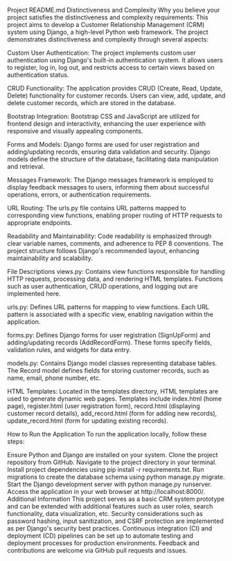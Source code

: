 Project README.md
Distinctiveness and Complexity
Why you believe your project satisfies the distinctiveness and complexity requirements:
This project aims to develop a Customer Relationship Management (CRM) system using Django, a high-level Python web framework. The project demonstrates distinctiveness and complexity through several aspects:

Custom User Authentication: The project implements custom user authentication using Django's built-in authentication system. It allows users to register, log in, log out, and restricts access to certain views based on authentication status.

CRUD Functionality: The application provides CRUD (Create, Read, Update, Delete) functionality for customer records. Users can view, add, update, and delete customer records, which are stored in the database.

Bootstrap Integration: Bootstrap CSS and JavaScript are utilized for frontend design and interactivity, enhancing the user experience with responsive and visually appealing components.

Forms and Models: Django forms are used for user registration and adding/updating records, ensuring data validation and security. Django models define the structure of the database, facilitating data manipulation and retrieval.

Messages Framework: The Django messages framework is employed to display feedback messages to users, informing them about successful operations, errors, or authentication requirements.

URL Routing: The urls.py file contains URL patterns mapped to corresponding view functions, enabling proper routing of HTTP requests to appropriate endpoints.

Readability and Maintainability: Code readability is emphasized through clear variable names, comments, and adherence to PEP 8 conventions. The project structure follows Django's recommended layout, enhancing maintainability and scalability.

File Descriptions
views.py: Contains view functions responsible for handling HTTP requests, processing data, and rendering HTML templates. Functions such as user authentication, CRUD operations, and logging out are implemented here.

urls.py: Defines URL patterns for mapping to view functions. Each URL pattern is associated with a specific view, enabling navigation within the application.

forms.py: Defines Django forms for user registration (SignUpForm) and adding/updating records (AddRecordForm). These forms specify fields, validation rules, and widgets for data entry.

models.py: Contains Django model classes representing database tables. The Record model defines fields for storing customer records, such as name, email, phone number, etc.

HTML Templates: Located in the templates directory, HTML templates are used to generate dynamic web pages. Templates include index.html (home page), register.html (user registration form), record.html (displaying customer record details), add_record.html (form for adding new records), update_record.html (form for updating existing records).

How to Run the Application
To run the application locally, follow these steps:

Ensure Python and Django are installed on your system.
Clone the project repository from GitHub.
Navigate to the project directory in your terminal.
Install project dependencies using pip install -r requirements.txt.
Run migrations to create the database schema using python manage.py migrate.
Start the Django development server with python manage.py runserver.
Access the application in your web browser at http://localhost:8000/.
Additional Information
This project serves as a basic CRM system prototype and can be extended with additional features such as user roles, search functionality, data visualization, etc.
Security considerations such as password hashing, input sanitization, and CSRF protection are implemented as per Django's security best practices.
Continuous integration (CI) and deployment (CD) pipelines can be set up to automate testing and deployment processes for production environments.
Feedback and contributions are welcome via GitHub pull requests and issues.
